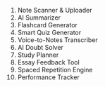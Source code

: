1. Note Scanner & Uploader
2. AI Summarizer
3. Flashcard Generator
4. Smart Quiz Generator
5. Voice-to-Notes Transcriber
6. AI Doubt Solver
7. Study Planner
8. Essay Feedback Tool
9. Spaced Repetition Engine
10. Performance Tracker